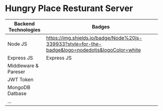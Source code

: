 # Hungry Place Resturant Server

| Backend Technologies      | Badges                |
|---------------------------|-----------------------|
|  Node JS                  |https://img.shields.io/badge/Node%20js-339933?style=for-the-badge&logo=nodedotjs&logoColor=white|
| Express JS                |Express JS             |
| Middleware & Pareser      |
| JWT Token                 |
| MongoDB Datbase           |
| ...                       |